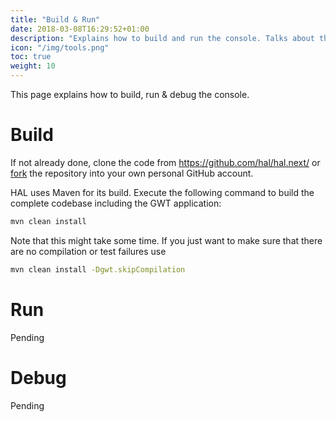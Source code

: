 ```yaml
---
title: "Build & Run"
date: 2018-03-08T16:29:52+01:00
description: "Explains how to build and run the console. Talks about the prerequisites and what it necessary to debug the codebase."
icon: "/img/tools.png"
toc: true
weight: 10
---
```

This page explains how to build, run & debug the console.

# Build

If not already done, clone the code from https://github.com/hal/hal.next/ or [fork](https://github.com/hal/hal.next/fork) the repository into your own personal GitHub account. 

HAL uses Maven for its build. Execute the following command to build the complete codebase including the GWT application:

```bash
mvn clean install
``` 

Note that this might take some time. If you just want to make sure that there are no compilation or test failures use

```bash
mvn clean install -Dgwt.skipCompilation
``` 

# Run

Pending

# Debug

Pending
